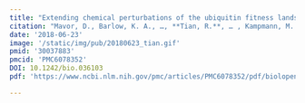 ```yaml
---
title: "Extending chemical perturbations of the ubiquitin fitness landscape in a classroom setting reveals new constraints on sequence tolerance."
citation: "Mavor, D., Barlow, K. A., …, **Tian, R.**, … , Kampmann, M. & Fraser, S. J. *Biology Open*. 2018."
date: '2018-06-23'
image: '/static/img/pub/20180623_tian.gif'
pmid: '30037883'
pmcid: 'PMC6078352'
DOI: 10.1242/bio.036103
pdf: 'https://www.ncbi.nlm.nih.gov/pmc/articles/PMC6078352/pdf/biolopen-7-036103.pdf'

---
```


